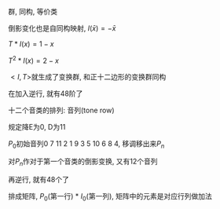 群, 同构, 等价类

倒影变化也是自同构映射, $I(\bar{x}) = -\bar{x}$

$T * I(x) = 1 - x$

$T^2 * I(x) = 2 - x$

$<I, T>$就生成了变换群, 和正十二边形的变换群同构

在加入逆行, 就有48阶了

十二个音类的排列: 音列(tone row)

规定降E为0, D为11

$P_0$初始音列0 7 11 2 1 9 3 5 10 6 8 4, 移调移出来$P_n$

对$P_n$作对于第一个音类的倒影变换, 又有12个音列

再逆行, 就有48个了

排成矩阵, $P_0$(第一行) * $I_0$(第一列), 矩阵中的元素是对应行列做加法
